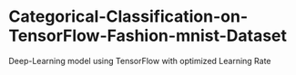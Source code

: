# Categorical-Classification-on-TensorFlow-Fashion-mnist-Dataset
Deep-Learning model using TensorFlow with optimized Learning Rate
